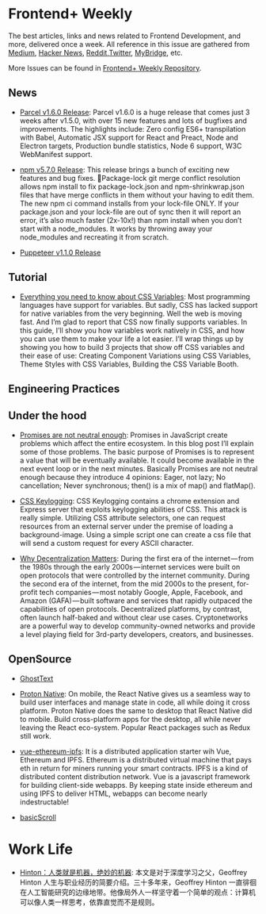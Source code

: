 # Frontend+ Weekly

The best articles, links and news related to Frontend Development, and more, delivered once a week. All reference in this issue are gathered from [Medium](https://medium.com/@384924552), [Hacker News](https://news.ycombinator.com/news), [Reddit](reddit.com),[Twitter](twitter.com), [MyBridge](mybridge.co), etc.

More Issues can be found in [Frontend+ Weekly Repository](https://parg.co/U9x).

## News

* [Parcel v1.6.0 Release](https://parg.co/UIi): Parcel v1.6.0 is a huge release that comes just 3 weeks after v1.5.0, with over 15 new features and lots of bugfixes and improvements. The highlights include: Zero config ES6+ transpilation with Babel, Automatic JSX support for React and Preact, Node and Electron targets, Production bundle statistics, Node 6 support, W3C WebManifest support.

* [npm v5.7.0 Release](http://blog.npmjs.org/post/171139955345/v570/amp): This release brings a bunch of exciting new features and bug fixes. Package-lock git merge conflict resolution allows npm install to fix package-lock.json and npm-shrinkwrap.json files that have merge conflicts in them without your having to edit them. The new npm ci command installs from your lock-file ONLY. If your package.json and your lock-file are out of sync then it will report an error, it’s also much faster (2x-10x!) than npm install when you don’t start with a node_modules. It works by throwing away your node_modules and recreating it from scratch.

* [Puppeteer v1.1.0 Release](https://github.com/GoogleChrome/puppeteer/releases/tag/v1.1.0)

## Tutorial

* [Everything you need to know about CSS Variables](https://parg.co/UIJ): Most programming languages have support for variables. But sadly, CSS has lacked support for native variables from the very beginning. Well the web is moving fast. And I’m glad to report that CSS now finally supports variables. In this guide, I’ll show you how variables work natively in CSS, and how you can use them to make your life a lot easier. I’ll wrap things up by showing you how to build 3 projects that show off CSS variables and their ease of use: Creating Component Variations using CSS Variables, Theme Styles with CSS Variables, Building the CSS Variable Booth.

## Engineering Practices

## Under the hood

* [Promises are not neutral enough](https://staltz.com/promises-are-not-neutral-enough.html): Promises in JavaScript create problems which affect the entire ecosystem. In this blog post I’ll explain some of those problems. The basic purpose of Promises is to represent a value that will be eventually available. It could become available in the next event loop or in the next minutes. Basically Promises are not neutral enough because they introduce 4 opinions: Eager, not lazy; No cancellation; Never synchronous; then() is a mix of map() and flatMap().

* [CSS Keylogging](https://github.com/maxchehab/CSS-Keylogging): CSS Keylogging contains a chrome extension and Express server that exploits keylogging abilities of CSS. This attack is really simple. Utilizing CSS attribute selectors, one can request resources from an external server under the premise of loading a background-image. Using a simple script one can create a css file that will send a custom request for every ASCII character.

* [Why Decentralization Matters](https://parg.co/UIk): During the first era of the internet — from the 1980s through the early 2000s — internet services were built on open protocols that were controlled by the internet community. During the second era of the internet, from the mid 2000s to the present, for-profit tech companies — most notably Google, Apple, Facebook, and Amazon (GAFA) — built software and services that rapidly outpaced the capabilities of open protocols. Decentralized platforms, by contrast, often launch half-baked and without clear use cases. Cryptonetworks are a powerful way to develop community-owned networks and provide a level playing field for 3rd-party developers, creators, and businesses.

## OpenSource

* [GhostText](https://github.com/GhostText/GhostText)

* [Proton Native](https://proton-native.js.org/#/): On mobile, the React Native gives us a seamless way to build user interfaces and manage state in code, all while doing it cross platform. Proton Native does the same to desktop that React Native did to mobile. Build cross-platform apps for the desktop, all while never leaving the React eco-system. Popular React packages such as Redux still work.

* [vue-ethereum-ipfs](https://github.com/redacademy/vue-ethereum-ipfs): It is a distributed application starter wih Vue, Ethereum and IPFS. Ethereum is a distributed virtual machine that pays eth in return for miners running your smart contracts. IPFS is a kind of distributed content distribution network. Vue is a javascript framework for building client-side webapps. By keeping state inside ethereum and using IPFS to deliver HTML, webapps can become nearly indestructable!

* [basicScroll](https://github.com/electerious/basicScroll)

# Work Life

* [Hinton：人类就是机器，绝妙的机器](https://parg.co/UIa): 本文是对于深度学习之父，Geoffrey Hinton 人生与职业经历的简要介绍。三十多年来，Geoffrey Hinton 一直徘徊在人工智能研究的边缘地带。他像局外人一样坚守着一个简单的观点：计算机可以像人类一样思考，依靠直觉而不是规则。
